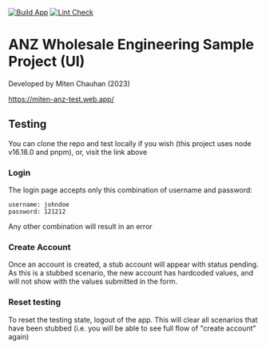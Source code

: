 [![Build App](https://github.com/mcking49/banking-app/actions/workflows/build.yml/badge.svg)](https://github.com/mcking49/banking-app/actions/workflows/build.yml)
[![Lint Check](https://github.com/mcking49/banking-app/actions/workflows/lint.yml/badge.svg)](https://github.com/mcking49/banking-app/actions/workflows/lint.yml)

# ANZ Wholesale Engineering Sample Project (UI)

Developed by Miten Chauhan (2023)

https://miten-anz-test.web.app/

## Testing

You can clone the repo and test locally if you wish (this project uses node v16.18.0 and pnpm), or, visit the link above

### Login

The login page accepts only this combination of username and password:

```
username: johndoe
password: 121212
```

Any other combination will result in an error

### Create Account

Once an account is created, a stub account will appear with status pending. As this is a stubbed scenario, the new account has hardcoded values, and will not show with the values submitted in the form.

### Reset testing

To reset the testing state, logout of the app. This will clear all scenarios that have been stubbed (i.e. you will be able to see full flow of "create account" again)
